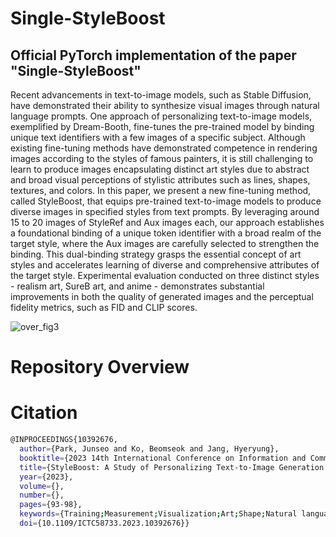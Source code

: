 # Single-StyleBoost

## Official PyTorch implementation of the paper "Single-StyleBoost"

Recent advancements in text-to-image models, such as Stable Diffusion, have demonstrated their ability to synthesize visual images through natural language prompts. One approach of personalizing text-to-image models, exemplified by Dream-Booth, fine-tunes the pre-trained model by binding unique text identifiers with a few images of a specific subject. Although existing fine-tuning methods have demonstrated competence in rendering images according to the styles of famous painters, it is still challenging to learn to produce images encapsulating distinct art styles due to abstract and broad visual perceptions of stylistic attributes such as lines, shapes, textures, and colors. In this paper, we present a new fine-tuning method, called StyleBoost, that equips pre-trained text-to-image models to produce diverse images in specified styles from text prompts. By leveraging around 15 to 20 images of StyleRef and Aux images each, our approach establishes a foundational binding of a unique token identifier with a broad realm of the target style, where the Aux images are carefully selected to strengthen the binding. This dual-binding strategy grasps the essential concept of art styles and accelerates learning of diverse and comprehensive attributes of the target style. Experimental evaluation conducted on three distinct styles - realism art, SureB art, and anime - demonstrates substantial improvements in both the quality of generated images and the perceptual fidelity metrics, such as FID and CLIP scores.

![over_fig3](https://github.com/matrix215/Single-StyleBoost/assets/101815603/e5676700-8ec2-46e4-82b5-4924da8b0852)


# Repository Overview


# Citation
```bash
@INPROCEEDINGS{10392676,
  author={Park, Junseo and Ko, Beomseok and Jang, Hyeryung},
  booktitle={2023 14th International Conference on Information and Communication Technology Convergence (ICTC)}, 
  title={StyleBoost: A Study of Personalizing Text-to-Image Generation in Any Style using DreamBooth}, 
  year={2023},
  volume={},
  number={},
  pages={93-98},
  keywords={Training;Measurement;Visualization;Art;Shape;Natural languages;Transforms;text-to-image models;diffusion models;person-alization;fine-tuning},
  doi={10.1109/ICTC58733.2023.10392676}}
```
